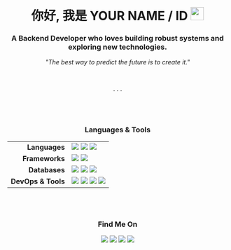 <div align="center">

<br>
<br>
<h1>
  你好, 我是 YOUR NAME / ID 
  <img src="https://media.giphy.com/media/hvRJCLFzcasrR4ia7z/giphy.gif" width="30px"/>
</h1>

<h3>
  <b>A Backend Developer who loves building robust systems and exploring new technologies.</b>
</h3>

<i>
  "The best way to predict the future is to create it."
</i>
<br>
<br>
<br>

<p>· · ·</p>

<br>
<br>

<h3 align="center">Languages & Tools</h3>

<table>
  <tr>
    <td align="right"><strong>Languages</strong></td>
    <td>
      <a href="#"><img src="https://img.shields.io/badge/Java-000000?style=for-the-badge&logo=openjdk&logoColor=white" /></a>
      <a href="#"><img src="https://img.shields.io/badge/Go-000000?style=for-the-badge&logo=go&logoColor=white" /></a>
      <a href="#"><img src="https://img.shields.io/badge/Python-000000?style=for-the-badge&logo=python&logoColor=white" /></a>
    </td>
  </tr>
  <tr>
    <td align="right"><strong>Frameworks</strong></td>
    <td>
      <a href="#"><img src="https://img.shields.io/badge/Spring-000000?style=for-the-badge&logo=spring&logoColor=white" /></a>
      <a href="#"><img src="https://img.shields.io/badge/Gin-000000?style=for-the-badge&logo=go&logoColor=white" /></a>
    </td>
  </tr>
  <tr>
    <td align="right"><strong>Databases</strong></td>
    <td>
      <a href="#"><img src="https://img.shields.io/badge/MySQL-000000?style=for-the-badge&logo=mysql&logoColor=white" /></a>
      <a href="#"><img src="https://img.shields.io/badge/Redis-000000?style=for-the-badge&logo=redis&logoColor=white" /></a>
      <a href="#"><img src="https://img.shields.io/badge/PostgreSQL-000000?style=for-the-badge&logo=postgresql&logoColor=white" /></a>
    </td>
  </tr>
  <tr>
    <td align="right"><strong>DevOps & Tools</strong></td>
    <td>
      <a href="#"><img src="https://img.shields.io/badge/Docker-000000?style=for-the-badge&logo=docker&logoColor=white" /></a>
      <a href="#"><img src="https://img.shields.io/badge/Kubernetes-000000?style=for-the-badge&logo=kubernetes&logoColor=white" /></a>
      <a href="#"><img src="https://img.shields.io/badge/Git-000000?style=for-the-badge&logo=git&logoColor=white" /></a>
      <a href="#"><img src="https://img.shields.io/badge/Linux-000000?style=for-the-badge&logo=linux&logoColor=white" /></a>
    </td>
  </tr>
</table>

<br>
<br>

<h3 align="center">Find Me On</h3>

<p>
    <a href="mailto:your.email@example.com"><img src="https://img.shields.io/badge/Email-000000?style=for-the-badge&logo=gmail&logoColor=white" /></a> 
    <a href="https://linkedin.com/in/your-profile-name"><img src="https://img.shields.io/badge/LinkedIn-000000?style=for-the-badge&logo=linkedin&logoColor=white" /></a> 
    <a href="https://your-blog-url.com"><img src="https://img.shields.io/badge/Blog-000000?style=for-the-badge&logo=rss&logoColor=white" /></a> 
    <a href="https://x.com/your-twitter-handle"><img src="https://img.shields.io/badge/Twitter-000000?style=for-the-badge&logo=x&logoColor=white" /></a> 
</p>

<br>
<br>
<br>
</div>
